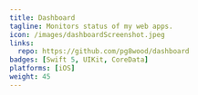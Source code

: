 ```yaml
---
title: Dashboard
tagline: Monitors status of my web apps.
icon: /images/dashboardScreenshot.jpeg
links:
  repo: https://github.com/pg8wood/dashboard
badges: [Swift 5, UIKit, CoreData]
platforms: [iOS]
weight: 45
---
```

